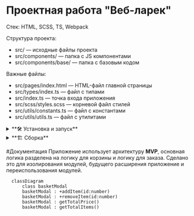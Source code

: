 # Проектная работа "Веб-ларек"

Стек: HTML, SCSS, TS, Webpack

Структура проекта:
- src/ — исходные файлы проекта
- src/components/ — папка с JS компонентами
- src/components/base/ — папка с базовым кодом

Важные файлы:
- src/pages/index.html — HTML-файл главной страницы
- src/types/index.ts — файл с типами
- src/index.ts — точка входа приложения
- src/scss/styles.scss — корневой файл стилей
- src/utils/constants.ts — файл с константами
- src/utils/utils.ts — файл с утилитами

<details><summary>**🛠️ Установка и запуск**</summary>
Для установки и запуска проекта необходимо выполнить команды

```
npm install
npm run start
```

или

```
yarn
yarn start
```
</details>
<details><summary>**🏗️ Сборка**</summary>

```
npm run build
```

или

```
yarn build
```
</details>

#Документация
Приложение использует архитектуру **MVP**, основная логика разделена на логику для корзины и логику для заказа. Сделано это для изолирования модулей, будущего расширения приложение и переиспользования модулей.

```mermaid
  classDiagram
      class basketModal
      basketModal : +addItem(id:number)
      basketModal : +removeItem(id:number)
      basketModal : getTotalPrice()
      basketModal : getTotalItems()
```